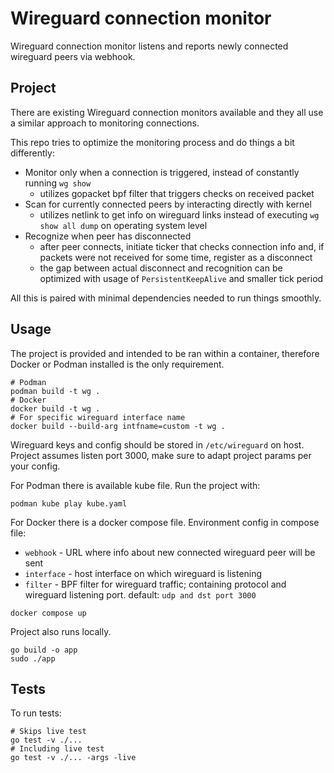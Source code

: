 # Wireguard connection monitor

Wireguard connection monitor listens and reports newly connected wireguard peers via webhook.

## Project

There are existing Wireguard connection monitors available and they all use a similar approach to monitoring connections.

This repo tries to optimize the monitoring process and do things a bit differently:
- Monitor only when a connection is triggered, instead of constantly running `wg show`
  - utilizes gopacket bpf filter that triggers checks on received packet
- Scan for currently connected peers by interacting directly with kernel
  - utilizes netlink to get info on wireguard links instead of executing `wg show all dump` on operating system level
- Recognize when peer has disconnected
  - after peer connects, initiate ticker that checks connection info and, if packets were not received for some time, register as a disconnect
  - the gap between actual disconnect and recognition can be optimized with usage of `PersistentKeepAlive` and smaller tick period

All this is paired with minimal dependencies needed to run things smoothly.

## Usage

The project is provided and intended to be ran within a container, therefore Docker or Podman installed is the only requirement.
```
# Podman
podman build -t wg .
# Docker
docker build -t wg .
# For specific wireguard interface name
docker build --build-arg intfname=custom -t wg .
```

Wireguard keys and config should be stored in `/etc/wireguard` on host. Project assumes listen port 3000, make sure to adapt project params per your config.

For Podman there is available kube file. Run the project with:
```
podman kube play kube.yaml
```

For Docker there is a docker compose file.
Environment config in compose file:
* `webhook` - URL where info about new connected wireguard peer will be sent
* `interface` - host interface on which wireguard is listening
* `filter` - BPF filter for wireguard traffic; containing protocol and wireguard listening port. default: `udp and dst port 3000`

```
docker compose up
```

Project also runs locally.
```
go build -o app
sudo ./app
```

## Tests

To run tests:
```
# Skips live test
go test -v ./...
# Including live test
go test -v ./... -args -live
```

